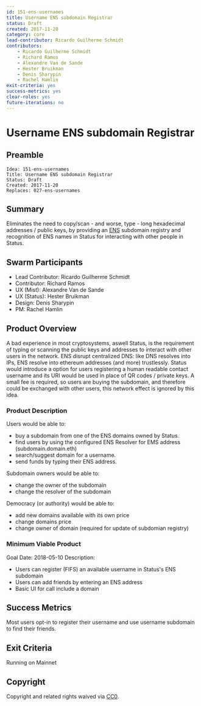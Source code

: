 ```yaml
---
id: 151-ens-usernames
title: Username ENS subdomain Registrar
status: Draft
created: 2017-11-20
category: core
lead-contributor: Ricardo Guilherme Schmidt
contributors:
    - Ricardo Guilherme Schmidt
    - Richard Ramos
    - Alexandre Van de Sande 
    - Hester Bruikman
    - Denis Sharypin
    - Rachel Hamlin
exit-criteria: yes
success-metrics: yes
clear-roles: yes
future-iterations: no
---
```


# Username ENS subdomain Registrar

## Preamble

    Idea: 151-ens-usernames
    Title: Username ENS subdomain Registrar
    Status: Draft
    Created: 2017-11-20
    Replaces: 027-ens-usernames

## Summary

Eliminates the need to copy/scan - and worse, type - long hexadecimal addresses / public keys, by providing an [ENS](https://github.com/ethereum/EIPs/blob/master/EIPS/eip-137.md) subdomain registry and recognition of ENS names in Status for interacting with other people in Status.

## Swarm Participants

- Lead Contributor: Ricardo Guilherme Schmidt
- Contributor: Richard Ramos
- UX (Mist): Alexandre Van de Sande 
- UX (Status): Hester Bruikman
- Design: Denis Sharypin
- PM: Rachel Hamlin

## Product Overview

A bad experience in most cryptosystems, aswell Status, is the requirement of typing or scanning the public keys and addresses to interact with other users in the network.
ENS disrupt centralized DNS: like DNS resolves into IPs, ENS resolve into ethereum addresses (and more) trustlessly.
Status would introduce a option for users registering a human readable contact username and its URI would be used in place of QR codes / private keys.
A small fee is required, so users are buying the subdomain, and therefore could be exchanged with other users, this network effect is ignored by this idea.

### Product Description

Users would be able to:
- buy a subdomain from one of the ENS domains owned by Status.
- find users by using the configured ENS Resolver for EMS address (subdomain.domain.eth)
- search/suggest domain for a username.
- send funds by typing their ENS address.

Subdomain owners would be able to:
- change the owner of the subdomain
- change the resolver of the subdomain

Democracy (or authority) would be able to:
- add new domains available with its own price
- change domains price
- change owner of domain (required for update of subdomian registry)

### Minimum Viable Product

Goal Date: 2018-05-10
Description: 

- Users can register (FIFS) an available username in Status's ENS subdomain
- Users can add friends by entering an ENS address
- Basic UI for call include a domain

## Success Metrics

Most users opt-in to register their username and use username subdomain to find their friends.

## Exit Criteria

Running on Mainnet 

## Copyright

Copyright and related rights waived via [CC0](https://creativecommons.org/publicdomain/zero/1.0/).

